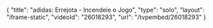 {
    "title": "adidas: Errejota - Incendeie o Jogo",
    "type": "solo",
    "layout": "iframe-static",
    "videoId": "26018293",
    "url": "\/tvpembed\/26018293"
}